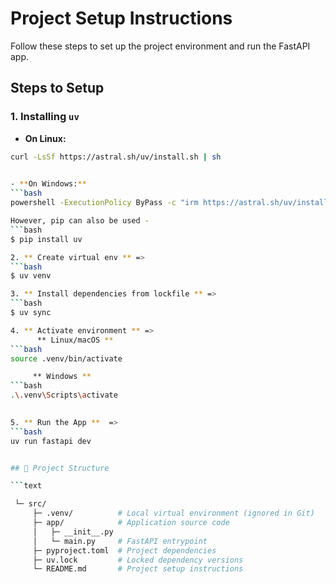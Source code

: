 # Project Setup Instructions

Follow these steps to set up the project environment and run the FastAPI app.

## Steps to Setup

### 1. Installing `uv`

- **On Linux:**
```bash
curl -LsSf https://astral.sh/uv/install.sh | sh

        
- **On Windows:**
```bash
powershell -ExecutionPolicy ByPass -c "irm https://astral.sh/uv/install.ps1 | iex"

However, pip can also be used -
```bash 
$ pip install uv

2. ** Create virtual env ** => 
```bash 
$ uv venv

3. ** Install dependencies from lockfile ** =>
```bash 
$ uv sync

4. ** Activate environment ** => 
      ** Linux/macOS **
```bash 
source .venv/bin/activate 

     ** Windows **
```bash 
.\.venv\Scripts\activate

 
5. ** Run the App **  => 
```bash 
uv run fastapi dev


## 📂 Project Structure

```text

 └─ src/
     ├─ .venv/          # Local virtual environment (ignored in Git)
     ├─ app/            # Application source code
     │   ├─ __init__.py
     │   └─ main.py     # FastAPI entrypoint
     ├─ pyproject.toml  # Project dependencies
     ├─ uv.lock         # Locked dependency versions
     └─ README.md       # Project setup instructions
